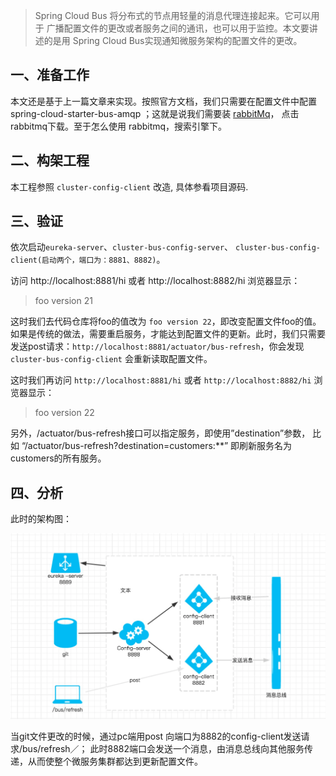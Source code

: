 > Spring Cloud Bus 将分布式的节点用轻量的消息代理连接起来。它可以用于
广播配置文件的更改或者服务之间的通讯，也可以用于监控。本文要讲述的是用
Spring Cloud Bus实现通知微服务架构的配置文件的更改。

## 一、准备工作
本文还是基于上一篇文章来实现。按照官方文档，我们只需要在配置文件中配置 
spring-cloud-starter-bus-amqp ；这就是说我们需要装 [rabbitMq](http://www.rabbitmq.com/)，
点击rabbitmq下载。至于怎么使用 rabbitmq，搜索引擎下。
 
## 二、构架工程
本工程参照 `cluster-config-client` 改造, 具体参看项目源码.

## 三、验证
依次启动`eureka-server`、`cluster-bus-config-server`、
`cluster-bus-config-client(启动两个，端口为：8881、8882)`。

访问 http://localhost:8881/hi 或者 http://localhost:8882/hi 浏览器显示：

> foo version 21

这时我们去代码仓库将foo的值改为 `foo version 22`，即改变配置文件foo的值。
如果是传统的做法，需要重启服务，才能达到配置文件的更新。此时，我们只需要
发送post请求：`http://localhost:8881/actuator/bus-refresh`，你会发现
`cluster-bus-config-client` 会重新读取配置文件。

这时我们再访问 `http://localhost:8881/hi` 或者 `http://localhost:8882/hi` 浏览器显示：

> foo version 22

另外，/actuator/bus-refresh接口可以指定服务，即使用”destination”参数，
比如 “/actuator/bus-refresh?destination=customers:**” 即刷新服务名为
customers的所有服务。

## 四、分析
此时的架构图：

![2](./2.png)

当git文件更改的时候，通过pc端用post 向端口为8882的config-client发送请求/bus/refresh／；
此时8882端口会发送一个消息，由消息总线向其他服务传递，从而使整个微服务集群都达到更新配置文件。
 
 
 
 
 
